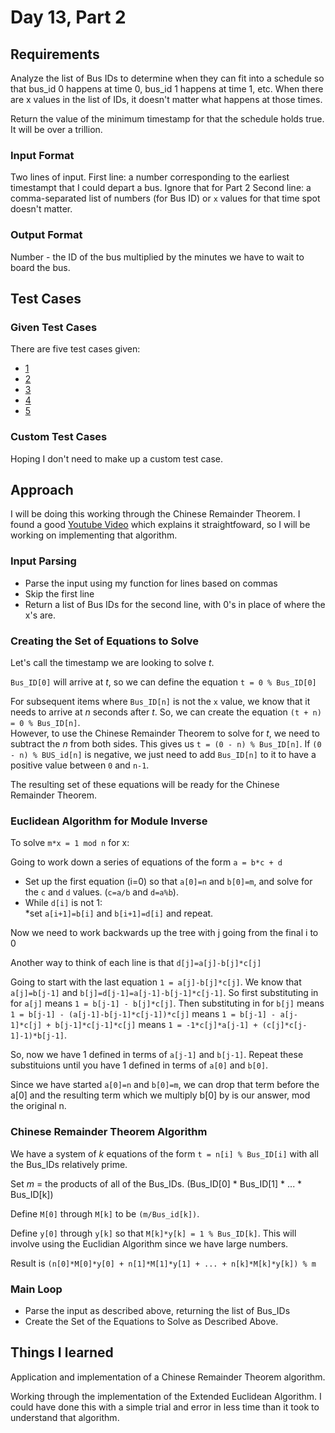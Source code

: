 # Day 13, Part 2 #

## Requirements ##

Analyze the list of Bus IDs to determine when they can fit into a schedule so that bus_id 0 happens at time 0, bus_id 1 happens at time 1, etc. When there are x values in the list of IDs, it doesn't matter what happens at those times.

Return the value of the minimum timestamp for that the schedule holds true. It will be over a trillion.

### Input Format ###

Two lines of input.
First line: a number corresponding to the earliest timestampt that I could depart a bus. Ignore that for Part 2
Second line: a comma-separated list of numbers (for Bus ID) or `x` values for that time spot doesn't matter.

### Output Format ###

Number - the ID of the bus multiplied by the minutes we have to wait to board the bus.

## Test Cases ##

### Given Test Cases ###

There are five test cases given:
* [1](../data/test_cases/day13_test1.txt)
* [2](../data/test_cases/day13_test2.txt)
* [3](../data/test_cases/day13_test3.txt)
* [4](../data/test_cases/day13_test4.txt)
* [5](../data/test_cases/day13_test5.txt)

### Custom Test Cases ###

Hoping I don't need to make up a custom test case.

## Approach ##

I will be doing this working through the Chinese Remainder Theorem. I found a good [Youtube Video](https://www.youtube.com/watch?v=2-tdwLqyaKo) which explains it straightfoward, so I will be working on implementing that algorithm.

### Input Parsing ###
* Parse the input using my function for lines based on commas
* Skip the first line
* Return a list of Bus IDs for the second line, with 0's in place of where the x's are.

### Creating the Set of Equations to Solve ###

Let's call the timestamp we are looking to solve *t*.  

`Bus_ID[0]` will arrive at *t*, so we can define the equation `t = 0 % Bus_ID[0]`  

For subsequent items where `Bus_ID[n]` is not the `x` value, we know that it needs to arrive at *n* seconds after *t*. So, we can create the equation `(t + n) = 0 % Bus_ID[n]`.  
However, to use the Chinese Remainder Theorem to solve for *t*, we need to subtract the *n* from both sides. This gives us `t = (0 - n) % Bus_ID[n]`. If `(0 - n) % BUS_id[n]` is negative, we just need to add `Bus_ID[n]` to it to have a positive value between `0` and `n-1`.

The resulting set of these equations will be ready for the Chinese Remainder Theorem.

### Euclidean Algorithm for Module Inverse ###

To solve `m*x = 1 mod n` for x:  

Going to work down a series of equations of the form `a = b*c + d`

* Set up the first equation (i=0) so that `a[0]=n` and `b[0]=m`, and solve for the `c` and `d` values. (`c=a/b` and `d=a%b`).  
* While `d[i]` is not 1:  
    *set `a[i+1]=b[i]` and `b[i+1]=d[i]` and repeat.

Now we need to work backwards up the tree with j going from the final i to 0

Another way to think of each line is that `d[j]=a[j]-b[j]*c[j]`

Going to start with the last equation `1 = a[j]-b[j]*c[j]`.
We know that `a[j]=b[j-1]` and `b[j]=d[j-1]=a[j-1]-b[j-1]*c[j-1]`.
So first substituting in for `a[j]` means `1 = b[j-1] - b[j]*c[j]`.
Then substituting in for `b[j]` means `1 = b[j-1] - (a[j-1]-b[j-1]*c[j-1])*c[j]` means `1 = b[j-1] - a[j-1]*c[j] + b[j-1]*c[j-1]*c[j]` means `1 = -1*c[j]*a[j-1] + (c[j]*c[j-1]-1)*b[j-1]`.

So, now we have 1 defined in terms of `a[j-1]` and `b[j-1]`. Repeat these substituions until you have 1 defined in terms of `a[0]` and `b[0]`.

Since we have started `a[0]=n` and `b[0]=m`, we can drop that term before the a[0] and the resulting term which we multiply b[0] by is our answer, mod the original n.

### Chinese Remainder Theorem Algorithm ###

We have a system of *k* equations of the form `t = n[i] % Bus_ID[i]` with all the Bus_IDs relatively prime.  

Set *m* = the products of all of the Bus_IDs. (Bus_ID[0] * Bus_ID[1] * ... * Bus_ID[k])  

Define `M[0]` through `M[k]` to be `(m/Bus_id[k])`.  

Define `y[0]` through `y[k]` so that `M[k]*y[k] = 1 % Bus_ID[k]`. This will involve using the Euclidian Algorithm since we have large numbers.

Result is `(n[0]*M[0]*y[0] + n[1]*M[1]*y[1] + ... + n[k]*M[k]*y[k]) % m`

### Main Loop ###
* Parse the input as described above, returning the list of Bus_IDs
* Create the Set of the Equations to Solve as Described Above.

## Things I learned ##

Application and implementation of a Chinese Remainder Theorem algorithm.

Working through the implementation of the Extended Euclidean Algorithm. I could have done this with a simple trial and error in less time than it took to understand that algorithm.

